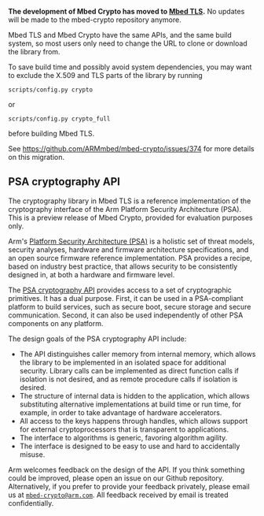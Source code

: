 **The development of Mbed Crypto has moved to [Mbed TLS](https://github.com/ARMmbed/mbedtls).**
No updates will be made to the mbed-crypto repository anymore.

Mbed TLS and Mbed Crypto have the same APIs, and the same build system, so most users only need to change the URL to clone or download the library from.

To save build time and possibly avoid system dependencies, you may want to exclude the X.509 and TLS parts of the library by running

    scripts/config.py crypto

or

    scripts/config.py crypto_full

before building Mbed TLS.

See https://github.com/ARMmbed/mbed-crypto/issues/374 for more details on this migration.

## PSA cryptography API

The cryptography library in Mbed TLS is a reference implementation of the cryptography interface of the Arm Platform Security Architecture (PSA). This is a preview release of Mbed Crypto, provided for evaluation purposes only.

Arm's [Platform Security Architecture (PSA)](https://developer.arm.com/architectures/security-architectures/platform-security-architecture) is a holistic set of threat models, security analyses, hardware and firmware architecture specifications, and an open source firmware reference implementation. PSA provides a recipe, based on industry best practice, that allows security to be consistently designed in, at both a hardware and firmware level.

The [PSA cryptography API](https://armmbed.github.io/mbed-crypto/psa/#application-programming-interface) provides access to a set of cryptographic primitives. It has a dual purpose. First, it can be used in a PSA-compliant platform to build services, such as secure boot, secure storage and secure communication. Second, it can also be used independently of other PSA components on any platform.

The design goals of the PSA cryptography API include:

* The API distinguishes caller memory from internal memory, which allows the library to be implemented in an isolated space for additional security. Library calls can be implemented as direct function calls if isolation is not desired, and as remote procedure calls if isolation is desired.
* The structure of internal data is hidden to the application, which allows substituting alternative implementations at build time or run time, for example, in order to take advantage of hardware accelerators.
* All access to the keys happens through handles, which allows support for external cryptoprocessors that is transparent to applications.
* The interface to algorithms is generic, favoring algorithm agility.
* The interface is designed to be easy to use and hard to accidentally misuse.

Arm welcomes feedback on the design of the API. If you think something could be improved, please open an issue on our Github repository. Alternatively, if you prefer to provide your feedback privately, please email us at [`mbed-crypto@arm.com`](mailto:mbed-crypto@arm.com). All feedback received by email is treated confidentially.
